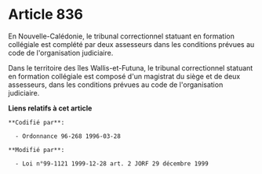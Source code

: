 # Article 836

En Nouvelle-Calédonie, le tribunal correctionnel statuant en formation collégiale est complété par deux assesseurs dans les
conditions prévues au code de l'organisation judiciaire.

Dans le territoire des îles Wallis-et-Futuna, le tribunal correctionnel statuant en formation collégiale est composé d'un
magistrat du siège et de deux assesseurs, dans les conditions prévues au code de l'organisation judiciaire.

**Liens relatifs à cet article**

	**Codifié par**:

	  - Ordonnance 96-268 1996-03-28

	**Modifié par**:

	  - Loi n°99-1121 1999-12-28 art. 2 JORF 29 décembre 1999
